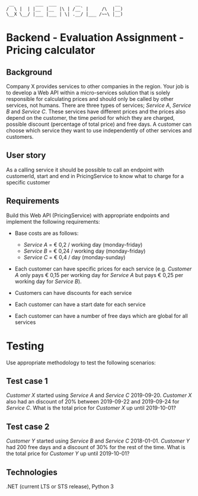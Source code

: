 
```
 __        ___  ___       __             __  
/  \ |  | |__  |__  |\ | /__` |     /\  |__) 
\__X \__/ |___ |___ | \| .__/ |___ /~~\ |__) 
```

**Backend - Evaluation Assignment - Pricing calculator**
============

**Background**
--------

Company X provides services to other companies in the region. Your job is to develop a Web API within a micro-services solution that is solely responsible for calculating prices and should only be called by other services, not humans. There are three types of services; _Service A_, _Service B_ and _Service C_. These services have different prices and the prices also depend on the customer, the time period for which they are charged, possible discount (percentage of total price) and free days. A customer can choose which service they want to use independently of other services and customers.

**User story**
--------

As a calling service it should be possible to call an endpoint with customerId, start and end in PricingService to know what to charge for a specific customer

**Requirements**
--------

Build this Web API (PricingService) with appropriate endpoints and implement the following requirements:

- Base costs are as follows:
    - _Service A_ = € 0,2 / working day (monday-friday)
    - _Service B_ = € 0,24 / working day (monday-friday)
    - _Service C_ = € 0,4 / day (monday-sunday)

- Each customer can have specific prices for each service (e.g. _Customer A_ only pays € 0,15 per working day for _Service A_ but pays € 0,25 per working day for _Service B_).

- Customers can have discounts for each service
- Each customer can have a start date for each service
- Each customer can have a number of free days which are global for all services

# Testing

Use appropriate methodology to test the following scenarios:

**Test case 1**
--------

_Customer X_ started using _Service A_ and _Service C_ 2019-09-20. _Customer X_ also had an discount of 20% between 2019-09-22 and 2019-09-24 for _Service C_. What is the total price for _Customer X_ up until 2019-10-01?

**Test case 2**
--------

_Customer Y_ started using _Service B_ and _Service C_ 2018-01-01. _Customer Y_ had 200 free days and a discount of 30% for the rest of the time. What is the total price for _Customer Y_ up until 2019-10-01?

**Technologies**
--------
.NET (current LTS or STS release), Python 3
